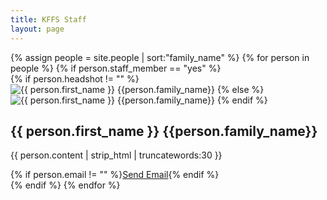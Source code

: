 ```yaml
---
title: KFFS Staff
layout: page
---
```


<div class="row">
{% assign people = site.people | sort:"family_name" %}
{% for person in people %}
{% if person.staff_member == "yes" %}
<div class="col-lg-4 col-md-6 mb-30px card-group">

<div class="card h-100">
<div class="maxthumb">
{% if person.headshot != "" %}
<img class="img-fluid" src="{{site.baseurl}}/{{person.headshot}}" alt="{{ person.first_name }} {{person.family_name}}">
{% else %}
<img class="img-fluid" src="{{site.baseurl}}/assets/images/blog-authors/unknown.png" alt="{{ person.first_name }} {{person.family_name}}">
{% endif %}
</div>

<div class="card-body">
<h2 class="card-title"><a class="text-dark">{{ person.first_name }} {{person.family_name}}</a></h2>
<p class="card-text">{{ person.content | strip_html | truncatewords:30 }}</p>    
</div>

<div class="card-footer">
<div class="wrapfooter">
{% if person.email != "" %}<a href="mailto:{{person.email}}">Send Email</a>{% endif %}
</div>
</div>

</div>
</div>
{% endif %}
{% endfor %}
</div>
